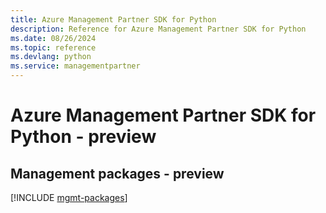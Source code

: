 ```yaml
---
title: Azure Management Partner SDK for Python
description: Reference for Azure Management Partner SDK for Python
ms.date: 08/26/2024
ms.topic: reference
ms.devlang: python
ms.service: managementpartner
---
```

# Azure Management Partner SDK for Python - preview

## Management packages - preview
[!INCLUDE [mgmt-packages](management-partner-mgmt-index.md)]